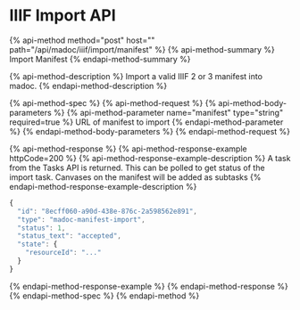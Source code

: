 # IIIF Import API

{% api-method method="post" host="" path="/api/madoc/iiif/import/manifest" %}
{% api-method-summary %}
Import Manifest
{% endapi-method-summary %}

{% api-method-description %}
Import a valid IIIF 2 or 3 manifest into madoc.
{% endapi-method-description %}

{% api-method-spec %}
{% api-method-request %}
{% api-method-body-parameters %}
{% api-method-parameter name="manifest" type="string" required=true %}
URL of manifest to import
{% endapi-method-parameter %}
{% endapi-method-body-parameters %}
{% endapi-method-request %}

{% api-method-response %}
{% api-method-response-example httpCode=200 %}
{% api-method-response-example-description %}
A task from the Tasks API is returned. This can be polled to get status of the import task. Canvases on the manifest will be added as subtasks
{% endapi-method-response-example-description %}

```javascript
{
  "id": "8ecff060-a90d-438e-876c-2a598562e891",
  "type": "madoc-manifest-import",
  "status": 1,
  "status_text": "accepted",
  "state": {
    "resourceId": "..."
  }
}
```
{% endapi-method-response-example %}
{% endapi-method-response %}
{% endapi-method-spec %}
{% endapi-method %}


